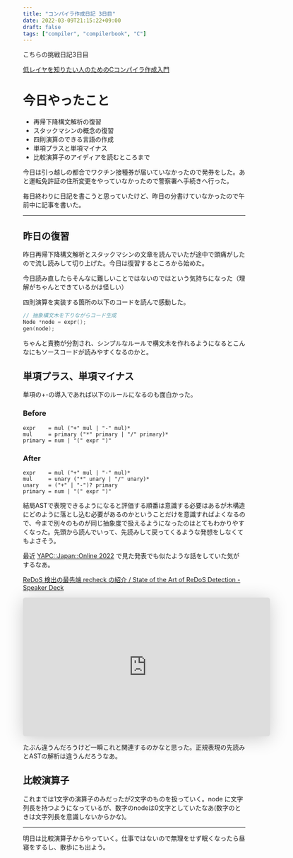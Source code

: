 ```yaml
---
title: "コンパイラ作成日記 3日目"
date: 2022-03-09T21:15:22+09:00
draft: false
tags: ["compiler", "compilerbook", "C"]
---
```


こちらの挑戦日記3日目

[低レイヤを知りたい人のためのCコンパイラ作成入門](https://www.sigbus.info/compilerbook)

# 今日やったこと
- 再帰下降構文解析の復習
- スタックマシンの概念の復習
- 四則演算のできる言語の作成
- 単項プラスと単項マイナス
- 比較演算子のアイディアを読むところまで

今日は引っ越しの都合でワクチン接種券が届いていなかったので発券をした。あと運転免許証の住所変更をやっていなかったので警察署へ手続きへ行った。

毎日終わりに日記を書こうと思っていたけど、昨日の分書けていなかったので午前中に記事を書いた。

---

## 昨日の復習

昨日再帰下降構文解析とスタックマシンの文章を読んでいたが途中で頭痛がしたので流し読みして切り上げた。今日は復習するところから始めた。

今日読み直したらそんなに難しいことではないのではという気持ちになった（理解がちゃんとできているかは怪しい）

四則演算を実装する箇所の以下のコードを読んで感動した。

```c
// 抽象構文木を下りながらコード生成
Node *node = expr();
gen(node);
```

ちゃんと責務が分割され、シンプルなルールで構文木を作れるようになるとこんなにもソースコードが読みやすくなるのかと。

## 単項プラス、単項マイナス

単項の+-の導入であれば以下のルールになるのも面白かった。

### Before
```
expr    = mul ("+" mul | "-" mul)*
mul     = primary ("*" primary | "/" primary)*
primary = num | "(" expr ")"

```
### After
```
expr    = mul ("+" mul | "-" mul)*
mul     = unary ("*" unary | "/" unary)*
unary   = ("+" | "-")? primary
primary = num | "(" expr ")"
```

結局ASTで表現できるようになると評価する順番は意識する必要はあるが木構造にどのように落とし込む必要があるのかということだけを意識すればよくなるので、今まで別々のものが同じ抽象度で扱えるようになったのはとてもわかりやすくなった。先頭から読んでいって、先読みして戻ってくるような発想をしなくてもよさそう。

最近 [YAPC::Japan::Online 2022](https://yapcjapan.org/2022online/) で見た発表でも似たような話をしていた気がするなあ。

[ReDoS 検出の最先端 recheck の紹介 / State of the Art of ReDoS Detection - Speaker Deck](https://speakerdeck.com/makenowjust/state-of-the-art-of-redos-detection-241e16d2-ad8e-462c-8c0e-b6a95a735d59)

<iframe class="speakerdeck-iframe" frameborder="0" src="https://speakerdeck.com/player/7e913e6530e3464686edc3f62668926a?slide=1" title="ReDoS 検出の最先端 recheck の紹介 / State of the Art of ReDoS Detection" allowfullscreen="true" mozallowfullscreen="true" webkitallowfullscreen="true" style="border: 0px; background: padding-box padding-box rgba(0, 0, 0, 0.1); margin: 0px; padding: 0px; border-radius: 6px; box-shadow: rgba(0, 0, 0, 0.2) 0px 5px 40px; width: 560px; height: 314px;" data-ratio="1.78343949044586"></iframe>

たぶん違うんだろうけど一瞬これと関連するのかなと思った。正規表現の先読みとASTの解析は違うんだろうなあ。

## 比較演算子

これまでは1文字の演算子のみだったが2文字のものを扱っていく。node に文字列長を持つようになっているが、数字のnodeは0文字としていたなあ(数字のときは文字列長を意識しないからかな)。

---

明日は比較演算子からやっていく。仕事ではないので無理をせず眠くなったら昼寝をするし、散歩にも出よう。
